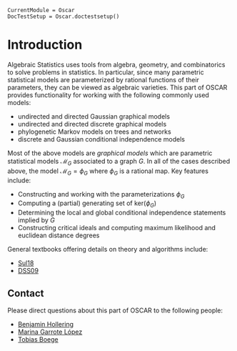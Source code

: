 ```@meta
CurrentModule = Oscar
DocTestSetup = Oscar.doctestsetup()
```

# Introduction

Algebraic Statistics uses tools from algebra, geometry, and combinatorics to solve problems in statistics. In particular, since many parametric statistical models are parameterized by rational functions of their parameters, they can be viewed as algebraic varieties. This part of OSCAR provides functionality for working with the following commonly used models:

- undirected and directed Gaussian graphical models
- undirected and directed discrete graphical models
- phylogenetic Markov models on trees and networks 
- discrete and Gaussian conditional independence models

Most of the above models are *graphical models* which are parametric statistical models $\mathcal{M}_G$ associated to a graph $G$. In all of the cases described above, the model $\mathcal{M}_G = \phi_{G}$ where $\phi_G$ is a rational map. Key features include:

- Constructing and working with the parameterizations $\phi_G$
- Computing a (partial) generating set of $\text{ker}(\phi_G)$
- Determining the local and global conditional independence statements implied by $G$
- Constructing critical ideals and computing maximum likelihood and euclidean distance degrees



General textbooks offering details on theory and algorithms include:

- [Sul18](@cite)
- [DSS09](@cite)


## Contact

Please direct questions about this part of OSCAR to the following people:
- [Benjamin Hollering](https://sites.google.com/view/benhollering)
- [Marina Garrote López](https://sites.google.com/view/marinagarrotelopez)
- [Tobias Boege](https://taboege.de/)
